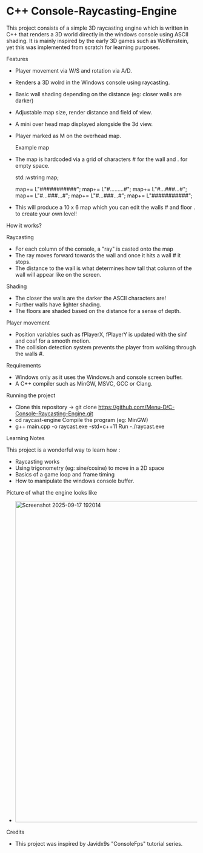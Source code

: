 # C++ Console-Raycasting-Engine

This project consists of a simple 3D raycasting engine which is written in C++ that renders a 3D world directly in the windows console using ASCII shading. It is mainly inspired by the early 3D games such as Wolfenstein, yet this was implemented from scratch for learning purposes. 

  Features
- Player movement via W/S and rotation via A/D.
- Renders a 3D wolrd in the Windows console using raycasting. 
- Basic wall shading depending on the distance (eg: closer walls are darker)
- Adjustable map size, render distance and field of view.
- A mini over head map displayed alongside the 3d view.
- Player marked as M on the overhead map.

  Example map
- The map is hardcoded via a grid of characters # for the wall and . for empty space.

  std::wstring map;

  map+= L"###########";
  map+= L"#.........#";
  map+= L"#...###...#";
  map+= L"#...###...#";
  map+= L"#...###...#";
  map+= L"###########";

- This will produce a 10 x 6 map which you can edit the walls # and floor . to create your own level!

How it works? 

Raycasting 
- For each column of the console, a "ray" is casted onto the map
- The ray moves forward towards the wall and once it hits a wall # it stops.
- The distance to the wall is what determines how tall that column of the wall will appear like on the screen.

Shading 
- The closer the walls are the darker the ASCII characters are!
- Further walls have lighter shading.
- The floors are shaded based on the distance for a sense of depth.

Player movement
- Position variables such as fPlayerX, fPlayerY is updated with the sinf and cosf for a smooth motion.
- The collision detection system prevents the player from walking through the walls #.

Requirements 
- Windows only as it uses the Windows.h and console screen buffer.
- A C++ compiler such as MinGW, MSVC, GCC or Clang.

Running the project 
- Clone this repository -> git clone https://github.com/Menu-D/C-Console-Raycasting-Engine.git
- cd raycast-engine
Compile the program (eg: MinGW)
- g++ main.cpp -o raycast.exe -std=c++11
Run
-./raycast.exe

Learning Notes 

This project is a wonderful way to learn how :
- Raycasting works
- Using trigonometry (eg: sine/cosine) to move in a 2D space
- Basics of a game loop and frame timing
- How to manipulate the windows console buffer.

Picture of what the engine looks like 

- <img width="1111" height="849" alt="Screenshot 2025-09-17 192014" src="https://github.com/user-attachments/assets/9a422505-3205-474b-94a0-b153d6d3623f" />





Credits 
- This project was inspired by Javidx9s "ConsoleFps" tutorial series. 
